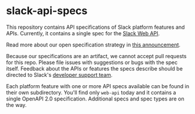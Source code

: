 # slack-api-specs

This repository contains API specifications of Slack platform features and APIs. Currently, it contains a single spec for the [Slack Web API](https://api.slack.com/web).

Read more about our open specification strategy in [this announcement](https://medium.com/slack-developer-blog/standard-practice-slack-web-openapi-spec-daaad18c7f8).

Because our specifications are an artifact, we cannot accept pull requests for this repo. Please file issues with suggestions or bugs with the spec itself. Feedback about the APIs or features the specs describe should be directed to Slack's [developer support team](mailto:feedback@slack.com).

Each platform feature with one or more API specs available can be found in their own subdirectory. You'll find only `web-api` today and it contains a single OpenAPI 2.0 specification. Additional specs and spec types are on the way.
